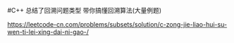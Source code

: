 #C++ 总结了回溯问题类型 带你搞懂回溯算法(大量例题)

https://leetcode-cn.com/problems/subsets/solution/c-zong-jie-liao-hui-su-wen-ti-lei-xing-dai-ni-gao-/